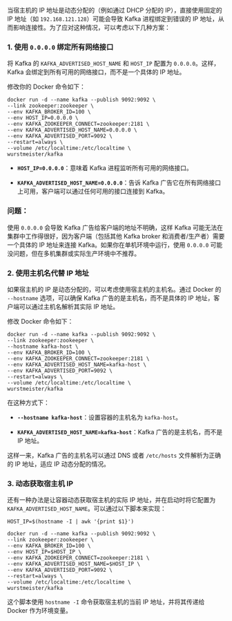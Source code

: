当宿主机的 IP 地址是动态分配的（例如通过 DHCP 分配的 IP），直接使用固定的 IP 地址（如 `192.168.121.128`）可能会导致 Kafka 进程绑定到错误的 IP 地址，从而影响连接性。为了应对这种情况，可以考虑以下几种方案：

### 1. 使用 `0.0.0.0` 绑定所有网络接口

将 Kafka 的 `KAFKA_ADVERTISED_HOST_NAME` 和 `HOST_IP` 配置为 `0.0.0.0`。这样，Kafka 会绑定到所有可用的网络接口，而不是一个具体的 IP 地址。

修改你的 Docker 命令如下：

```Shell
docker run -d --name kafka --publish 9092:9092 \
--link zookeeper:zookeeper \
--env KAFKA_BROKER_ID=100 \
--env HOST_IP=0.0.0.0 \
--env KAFKA_ZOOKEEPER_CONNECT=zookeeper:2181 \
--env KAFKA_ADVERTISED_HOST_NAME=0.0.0.0 \
--env KAFKA_ADVERTISED_PORT=9092 \
--restart=always \
--volume /etc/localtime:/etc/localtime \
wurstmeister/kafka
```

- **`HOST_IP=0.0.0.0`**：意味着 Kafka 进程监听所有可用的网络接口。

- **`KAFKA_ADVERTISED_HOST_NAME=0.0.0.0`**：告诉 Kafka 广告它在所有网络接口上可用，客户端可以通过任何可用的接口连接到 Kafka。

### 问题：

使用 `0.0.0.0` 会导致 Kafka 广告给客户端的地址不明确，这样 Kafka 可能无法在集群中工作得很好，因为客户端（包括其他 Kafka broker 和消费者/生产者）需要一个具体的 IP 地址来连接 Kafka。如果你在单机环境中运行，使用 `0.0.0.0` 可能没问题，但在多机集群或实际生产环境中不推荐。

### 2. 使用主机名代替 IP 地址

如果宿主机的 IP 是动态分配的，可以考虑使用宿主机的主机名。通过 Docker 的 `--hostname` 选项，可以确保 Kafka 广告的是主机名，而不是具体的 IP 地址，客户端可以通过主机名解析其实际 IP 地址。

修改 Docker 命令如下：

```Shell
docker run -d --name kafka --publish 9092:9092 \
--link zookeeper:zookeeper \
--hostname kafka-host \
--env KAFKA_BROKER_ID=100 \
--env KAFKA_ZOOKEEPER_CONNECT=zookeeper:2181 \
--env KAFKA_ADVERTISED_HOST_NAME=kafka-host \
--env KAFKA_ADVERTISED_PORT=9092 \
--restart=always \
--volume /etc/localtime:/etc/localtime \
wurstmeister/kafka
```

在这种方式下：

- **`--hostname kafka-host`**：设置容器的主机名为 `kafka-host`。

- **`KAFKA_ADVERTISED_HOST_NAME=kafka-host`**：Kafka 广告的是主机名，而不是 IP 地址。

这样一来，Kafka 广告的主机名可以通过 DNS 或者 `/etc/hosts` 文件解析为正确的 IP 地址，适应 IP 动态分配的情况。

### 3. 动态获取宿主机 IP

还有一种办法是让容器动态获取宿主机的实际 IP 地址，并在启动时将它配置为 `KAFKA_ADVERTISED_HOST_NAME`。可以通过以下脚本来实现：

```Shell
HOST_IP=$(hostname -I | awk '{print $1}')

docker run -d --name kafka --publish 9092:9092 \
--link zookeeper:zookeeper \
--env KAFKA_BROKER_ID=100 \
--env HOST_IP=$HOST_IP \
--env KAFKA_ZOOKEEPER_CONNECT=zookeeper:2181 \
--env KAFKA_ADVERTISED_HOST_NAME=$HOST_IP \
--env KAFKA_ADVERTISED_PORT=9092 \
--restart=always \
--volume /etc/localtime:/etc/localtime \
wurstmeister/kafka
```

这个脚本使用 `hostname -I` 命令获取宿主机的当前 IP 地址，并将其传递给 Docker 作为环境变量。

